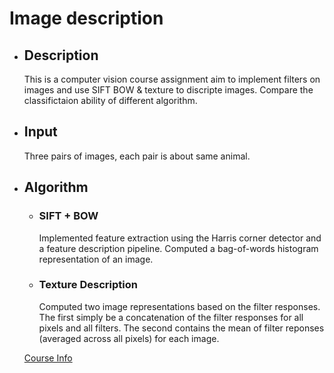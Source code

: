 # Image description  

- ## Description  

    This is a computer vision course assignment aim to implement filters on images and use SIFT BOW & texture to discripte images. Compare the classifictaion ability of different algorithm.

- ## Input

    Three pairs of images, each pair is about same animal.

- ## Algorithm 

    - ### SIFT + BOW

        Implemented feature extraction using the Harris corner detector and a feature description pipeline. Computed a bag-of-words histogram representation of an image.  

    - ### Texture Description

        Computed two image representations based on the filter responses. The first simply be a concatenation of the filter responses for all pixels and all filters. The second contains the mean of filter reponses (averaged across all pixels) for each image. 

    [Course Info](http://people.cs.pitt.edu/~kovashka/cs2770_sp18/)

